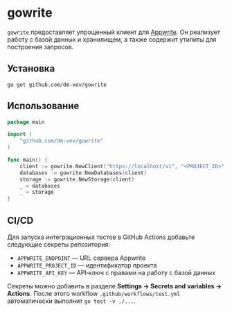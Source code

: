 # gowrite

`gowrite` предоставляет упрощенный клиент для [Appwrite](https://appwrite.io). Он реализует работу с базой данных и хранилищем, а также содержит утилиты для построения запросов.

## Установка

```
go get github.com/dm-vev/gowrite
```

## Использование

```go
package main

import (
    "github.com/dm-vev/gowrite"
)

func main() {
    client := gowrite.NewClient("https://localhost/v1", "<PROJECT_ID>", "<API_KEY>")
    databases := gowrite.NewDatabases(client)
    storage := gowrite.NewStorage(client)
    _ = databases
    _ = storage
}
```


## CI/CD

Для запуска интеграционных тестов в GitHub Actions добавьте следующие секреты репозитория:

- `APPWRITE_ENDPOINT` — URL сервера Appwrite
- `APPWRITE_PROJECT_ID` — идентификатор проекта
- `APPWRITE_API_KEY` — API‑ключ с правами на работу с базой данных

Секреты можно добавить в разделе **Settings → Secrets and variables → Actions**. После этого workflow `.github/workflows/test.yml` автоматически выполнит `go test -v ./...`.

